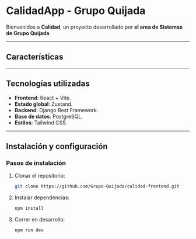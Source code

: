 # CalidadApp - Grupo Quijada

Bienvenidos a **Calidad**, un proyecto desarrollado por **el area de Sistemas de Grupo Quijada**

---

## Características



---

## Tecnologías utilizadas

- **Frontend**: React + Vite.
- **Estado global**: Zustand.
- **Backend**: Django Rest Framework.
- **Base de datos**: PostgreSQL.
- **Estilos**: Tailwind CSS.

---

## Instalación y configuración

### Pasos de instalación

1. Clonar el repositorio:

   ```bash
   git clone https://github.com/Grupo-Quijada/calidad-frontend.git
   ```

2. Instalar dependencias:

   ```bash
   npm install
   ```

   
2. Correr en desarrollo:

   ```bash
   npm run dev
   ```
